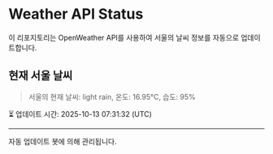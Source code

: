 
# Weather API Status

이 리포지토리는 OpenWeather API를 사용하여 서울의 날씨 정보를 자동으로 업데이트합니다.

## 현재 서울 날씨
> 서울의 현재 날씨: light rain, 온도: 16.95°C, 습도: 95%

⏳ 업데이트 시간: 2025-10-13 07:31:32 (UTC)

---
자동 업데이트 봇에 의해 관리됩니다.
